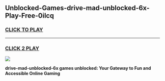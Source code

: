 
## Unblocked-Games-drive-mad-unblocked-6x-Play-Free-0ilcq
<h3>
<a href="https://premium76.site?title=drive-mad-unblocked-6x&ref=19M">CLICK TO PLAY</a></h3>
<hr>

<h3>
<a href="https://premium76.site?title=drive-mad-unblocked-6x&ref=19M">CLICK 2 PLAY</a>
  
</h3>

<a href="https://premium76.site?title=drive-mad-unblocked-6x&ref=19M"><img src="https://clearcache.store/games.png"></a>


**drive-mad-unblocked-6x games unblocked: Your Gateway to Fun and Accessible Online Gaming**
